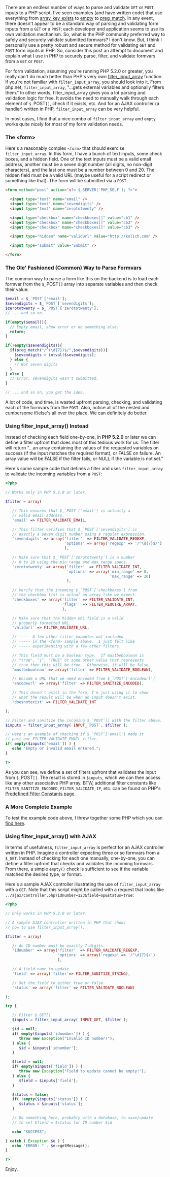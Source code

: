 There are an endless number of ways to parse and validate `GET` or `POST` inputs to a PHP script.  I've seen examples (and have written code) that use everything from [array_key_exists](http://us.php.net/array_key_exists) to [empty](http://us.php.net/empty) to [preg_match](http://us.php.net/preg_match).  In any event, there doesn't appear to be a standard way of parsing and validating form inputs from a `GET` or a `POST`; each developer and application seems to use its own validation mechanism.  So, what is the PHP community preferred way to safely and securely validate submitted formvars?  I don't know.  But, I think I personally use a pretty robust and secure method for validating `GET` and `POST` form inputs in PHP.  So, consider this post an attempt to document and explain what I use in PHP to securely parse, filter, and validate formvars from a `GET` or `POST`.

For form validation, assuming you're running PHP 5.2.0 or greater, you really can't do much better than PHP's very own [filter_input_array](http://us.php.net/manual/en/function.filter-input-array.php) function.  If you're not familiar with `filter_input_array`, you should look into it.  From php.net, `filter_input_array`, "...gets external variables and optionally filters them."  In other words, filter_input_array gives you a lot parsing and validation logic for free.  It avoids the need to manually walk through each element of `$_`POST`[]`, check if it exists, etc.  And for an AJAX controller (a handler) written in PHP, `filter_input_array` can be very helpful.

In most cases, I find that a nice combo of `filter_input_array` and `empty` works quite nicely for most of my form validation needs.

### The &lt;form&gt;

Here's a reasonably complex `<form>` that should exercise `filter_input_array`.  In this form, I have a bunch of text inputs, some check boxes, and a hidden field.  One of the text inputs must be a valid email address, another must be a seven digit number (all digits, no non-digit characters), and the last one must be a number between 0 and 20.  The hidden field must be a valid URL (maybe useful for a script redirect or something like that).  The form will be submitted via a `POST`.

```html
<form method="post" action="<?= $_SERVER['PHP_SELF']; ?>">

  <input type="text" name="email" />
  <input type="text" name="sevendigits" />
  <input type="text" name="zerototwenty" />

  <input type="checkbox" name="checkboxes[]" value="cb1" />
  <input type="checkbox" name="checkboxes[]" value="cb2" />
  <input type="checkbox" name="checkboxes[]" value="cb3" />

  <input type="hidden" name="validurl" value="http://kolich.com" />

  <input type="submit" value="Submit" />

</form>
```

### The Ole' Fashioned (Common) Way to Parse Formvars

The common way to parse a form like this on the backend is to load each formvar from the `$_`POST`[]` array into separate variables and then check their value:

```php
$email = $_`POST`['email'];
$sevendigits = $_`POST`['sevendigits'];
$zerototwenty = $_`POST`['zerototwenty'];
// ... and so on.

if(empty($email)){
  // Empty email, show error or do something else.
  return;
}

if(!empty($sevendigits)){
  if(preg_match("/^(\d{7})$/",$sevendigits)){
    $sevendigits = intval($sevendigits);
  } else {
    // Not seven digits
  }
} else {
  // Error, sevendigits wasn't submitted.
}

// ... and so on, you get the idea.
```

A lot of code, and time, is wasted upfront parsing, checking, and validating each of the formvars from the `POST`.  Also, notice all of the nested and cumbersome if/else's all over the place.  We can definitely do better.

### Using filter_input_array() Instead

Instead of checking each field one-by-one, in **PHP 5.2.0** or later we can define a filter upfront that does most of this tedious work for us.  The filter will return "...an array containing the values of the requested variables on success (if the input matches the required format), or FALSE on failure. An array value will be FALSE if the filter fails, or NULL if the variable is not set."

Here's some sample code that defines a filter and uses `filter_input_array` to validate the incoming variables from a `POST`:

```php
<?php

// Works only in PHP 5.2.0 or later.

$filter = array(

   // This ensures that $_`POST`['email'] is actually a
   // valid email address.
   'email' => FILTER_VALIDATE_EMAIL,

   // This filter verifies that $_`POST`['sevendigits'] is
   // exactly a seven digit number using a regular expression.
   'sevendigits' => array('filter'  => FILTER_VALIDATE_REGEXP,
                          'options' => array('regexp' => '/^\d{7}$/')
                          ),

   // Make sure that $_`POST`['zerototwenty'] is a number
   // 0 to 20 using the min_range and max_range specs.
   'zerototwenty' => array('filter'  => FILTER_VALIDATE_INT,
                           'options' => array('min_range' => 0,
                                              'max_range' => 20)
                           ),

   // Verify that the incoming $_`POST`['checkboxes'] from
   // the checkbox list is actual an array like we expect.
   'checkboxes' => array('filter' => FILTER_VALIDATE_INT,
                         'flags'  => FILTER_REQUIRE_ARRAY,
                         ),

   // Make sure that the hidden URL field is a valid
   // properly formatted URL.
   'validurl' => FILTER_VALIDATE_URL,

   // ----- A few other filter examples not included
   // ----- in the <form> sample above.  I just felt like
   // ----- experimenting with a few other filters.

   // This field must be a boolean type.  If mustbeboolean is
   // "true", "1", "TRUE" or some other value that represents
   // true then this will be true.  Otherwise, it will be false.
   'mustbeboolean' => array('filter' => FILTER_VALIDATE_BOOLEAN),

   // Encode a URL that we need encoded from $_`POST`['encodeurl']
   'encodeurl' => array('filter' => FILTER_SANITIZE_ENCODED),

   // This dosen't exist in the form, I'm just using it to show
   // what the result will be when an input doesn't exist.
   'doesnotexist' => FILTER_VALIDATE_INT

);

// Filter and sanitize the incoming $_`POST`[] with the filter above.
$inputs = filter_input_array( INPUT_`POST`, $filter );

// Here's an example of checking if $_`POST`['email'] made it
// past our FILTER_VALIDATE_EMAIL filter.
if( empty($inputs['email']) ) {
   echo "Empty or invalid email entered.";
}

?>
```

As you can see, we define a set of filters upfront that validates the input from `$_`POST`[]`.  The result is stored in `$inputs`, which we can then access like any other associative PHP array.  BTW, additional filter constants like `FILTER_SANITIZE_ENCODED`, `FILTER_VALIDATE_IP`, etc. can be found on PHP's [Predefined Filter Constants page](http://us.php.net/manual/en/filter.constants.php).

### A More Complete Example

To test the example code above, I threw together some PHP which you can [find here](static/entries/the-right-way-to-parse-filter-and-validate-get-and-post-inputs-from-a-form-in-php/php-filter-input-array-example.php).

### Using filter_input_array() with AJAX

In terms of usefulness, `filter_input_array` is perfect for an AJAX controller written in PHP.  Imagine a controller expecting three or so formvars from a `$_GET`.  Instead of checking for each one manually, one-by-one, you can define a filter upfront that checks and validates the incoming formvars.  From there, a simple `empty()` check is sufficient to see if the variable matched the desired type, or format.

Here's a sample AJAX controller illustrating the use of `filter_input_array` with a `GET`.  Note that this script might be called with a request that looks like `../ajax/controller.php?idnumber=123&field=op&status=true`:

```php
<?php

// Only works in PHP 5.2.0 or later.

// A sample AJAX controller written in PHP that shows
// how to use filter_input_array().

$filter = array(

   // An ID number must be exactly 7-digits.
   'idnumber' => array('filter'  => FILTER_VALIDATE_REGEXP,
                       'options' => array('regexp' => '/^\d{7}$/')
                       ),

   // A field name to update.
   'field' => array('filter'=> FILTER_SANITIZE_STRING),

   // Set the field to either true or false.
   'status' => array('filter' => FILTER_VALIDATE_BOOLEAN)

);

try {

   // Filter $_GET[]
   $inputs = filter_input_array( INPUT_GET, $filter );

   $id = null;
   if( empty($inputs['idnumber']) ) {
      throw new Exception("Invalid ID number!");
   } else {
      $id = $inputs['idnumber'];
   }

   $field = null;
   if( empty($inputs['field']) ) {
      throw new Exception("Field to update cannot be empty!");
   } else {
      $field = $inputs['field'];
   }

   $status = false;
   if( !empty($inputs['status']) ) {
      $status = $inputs['status'];
   }

   // Do something here, probably with a database, to save/update
   // to set $field = $status for ID number $id

   echo "SUCCESS";

} catch ( Exception $e ) {
   echo "ERROR: " . $e->getMessage();
}

?>
```

Enjoy.